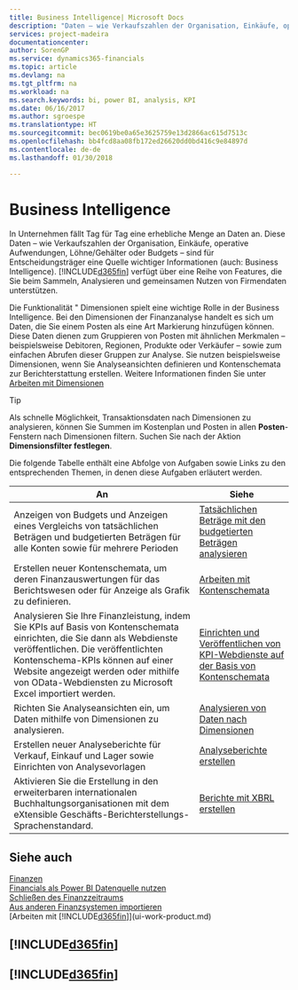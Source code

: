 ```yaml
---
title: Business Intelligence| Microsoft Docs
description: "Daten – wie Verkaufszahlen der Organisation, Einkäufe, operative Aufwendungen, Löhne/Gehälter oder Budgets analysieren und erfassen, die für Entscheidungsträger eine Quelle wichtiger Informationen sind."
services: project-madeira
documentationcenter: 
author: SorenGP
ms.service: dynamics365-financials
ms.topic: article
ms.devlang: na
ms.tgt_pltfrm: na
ms.workload: na
ms.search.keywords: bi, power BI, analysis, KPI
ms.date: 06/16/2017
ms.author: sgroespe
ms.translationtype: HT
ms.sourcegitcommit: bec0619be0a65e3625759e13d2866ac615d7513c
ms.openlocfilehash: bb4fcd8aa08fb172ed26620dd0bd416c9e84897d
ms.contentlocale: de-de
ms.lasthandoff: 01/30/2018

---
```

# <a name="business-intelligence"></a>Business Intelligence
In Unternehmen fällt Tag für Tag eine erhebliche Menge an Daten an. Diese Daten – wie Verkaufszahlen der Organisation, Einkäufe, operative Aufwendungen, Löhne/Gehälter oder Budgets – sind für Entscheidungsträger eine Quelle wichtiger Informationen (auch: Business Intelligence). [!INCLUDE[d365fin](includes/d365fin_md.md)] verfügt über eine Reihe von Features, die Sie beim Sammeln, Analysieren und gemeinsamen Nutzen von Firmendaten unterstützen.

Die Funktionalität " Dimensionen spielt eine wichtige Rolle in der Business Intelligence. Bei den Dimensionen der Finanzanalyse handelt es sich um Daten, die Sie einem Posten als eine Art Markierung hinzufügen können. Diese Daten dienen zum Gruppieren von Posten mit ähnlichen Merkmalen – beispielsweise Debitoren, Regionen, Produkte oder Verkäufer – sowie zum einfachen Abrufen dieser Gruppen zur Analyse. Sie nutzen beispielsweise Dimensionen, wenn Sie Analyseansichten definieren und Kontenschemata zur Berichterstattung erstellen. Weitere Informationen finden Sie unter [Arbeiten mit Dimensionen](finance-dimensions.md)

> [!TIP]
> Als schnelle Möglichkeit, Transaktionsdaten nach Dimensionen zu analysieren, können Sie Summen im Kostenplan und Posten in allen **Posten**-Fenstern nach Dimensionen filtern. Suchen Sie nach der Aktion **Dimensionsfilter festlegen**.  

Die folgende Tabelle enthält eine Abfolge von Aufgaben sowie Links zu den entsprechenden Themen, in denen diese Aufgaben erläutert werden.  

| An | Siehe |
| --- | --- |
|Anzeigen von Budgets und Anzeigen eines Vergleichs von tatsächlichen Beträgen und budgetierten Beträgen für alle Konten sowie für mehrere Perioden|[Tatsächlichen Beträge mit den budgetierten Beträgen analysieren](bi-how-analyze-actual-versus-budget.md)|
|Erstellen neuer Kontenschemata, um deren Finanzauswertungen für das Berichtswesen oder für Anzeige als Grafik zu definieren.|[Arbeiten mit Kontenschemata](bi-how-work-account-schedule.md)|
|Analysieren Sie Ihre Finanzleistung, indem Sie KPIs auf Basis von Kontenschemata einrichten, die Sie dann als Webdienste veröffentlichen. Die veröffentlichten Kontenschema-KPIs können auf einer Website angezeigt werden oder mithilfe von OData-Webdiensten zu Microsoft Excel importiert werden.|[Einrichten und Veröffentlichen von KPI-Webdienste auf der Basis von Kontenschemata](bi-how-to-set-up-and-publish-kpi-web-services-based-on-account-schedules.md)|
|Richten Sie Analyseansichten ein, um Daten mithilfe von Dimensionen zu analysieren.|[Analysieren von Daten nach Dimensionen](bi-how-analyze-data-dimension.md)|
|Erstellen neuer Analyseberichte für Verkauf, Einkauf und Lager sowie Einrichten von Analysevorlagen|[Analyseberichte erstellen](bi-how-create-analysis-views-reports.md)|
|Aktivieren Sie die Erstellung  in den erweiterbaren internationalen Buchhaltungsorganisationen mit dem eXtensible Geschäfts-Berichterstellungs-Sprachenstandard.|[Berichte mit XBRL erstellen](bi-create-reports-with-xbrl.md)|

## <a name="see-also"></a>Siehe auch
[Finanzen](finance.md)    
[Financials als Power BI Datenquelle nutzen](across-how-use-financials-data-source-powerbi.md)  
[Schließen des Finanzzeitraums](year-close-years-periods.md)  
[Aus anderen Finanzsystemen importieren](upload-data.md)  
[Arbeiten mit [!INCLUDE[d365fin](includes/d365fin_md.md)]](ui-work-product.md)

## [!INCLUDE[d365fin](includes/free_trial_md.md)]  
## [!INCLUDE[d365fin](includes/training_link_md.md)]

